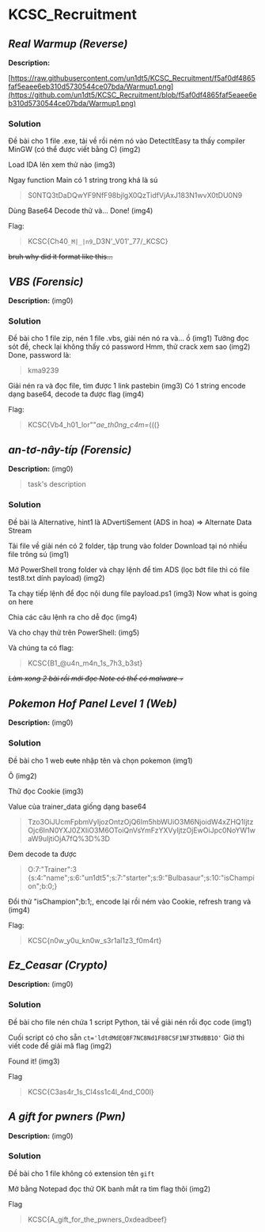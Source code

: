 # __**KCSC_Recruitment**__ 
## _Real Warmup (Reverse)_

**Description:** 

[https://raw.githubusercontent.com/un1dt5/KCSC_Recruitment/f5af0df4865faf5eaee6eb310d5730544ce07bda/Warmup1.png](https://github.com/un1dt5/KCSC_Recruitment/blob/f5af0df4865faf5eaee6eb310d5730544ce07bda/Warmup1.png)

### Solution
Đề bài cho 1 file .exe, tải về rồi ném nó vào DetectItEasy ta thấy compiler MinGW (có thể được viết bằng C)
(img2)

Load IDA lên xem thử nào
(img3)

Ngay function Main có 1 string trong khá là sú
> S0NTQ3tDaDQwYF9NfF98bjlgX0QzTidfVjAxJ183N1wvX0tDU0N9

Dùng Base64 Decode thử và...
Done!
(img4)

Flag:
 >KCSC{Ch40`_M|_|n9`_D3N'_V01'_77\/_KCSC}

~~bruh why did it format like this...~~

## _VBS (Forensic)_

**Description:** 
 (img0)

### Solution
Đề bài cho 1 file zip, nén 1 file .vbs, giải nén nó ra và... ồ
(img1)
Tưởng đọc sót đề, check lại không thấy có password
Hmm, thử crack xem sao
(img2)
Done, password là:
> kma9239

Giải nén ra và đọc file, tìm được 1 link pastebin
(img3)
Có 1 string encode dạng base64, decode ta được flag
(img4)

Flag:
> KCSC{Vb4_h01_lor""_ae_th0ng_c4m_=(((}

## _an-tơ-nây-típ (Forensic)_

**Description:** 
 (img0)
> task's description

### Solution
Đề bài là Alternative, hint1 là ADvertiSement (ADS in hoa)
=> Alternate Data Stream

Tải file về giải nén có 2 folder, tập trung vào folder Download tại nó nhiều file trông sú
(img1)

Mở PowerShell trong folder và chạy lệnh để tìm ADS (lọc bớt file thì có file test8.txt dính payload)
(img2)
 
 Ta chạy tiếp lệnh để đọc nội dung file payload.ps1
 (img3)
Now what is going on here

Chia các câu lệnh ra cho dễ đọc
(img4)

Và cho chạy thử trên PowerShell:
(img5)

Và chúng ta có flag:
> KCSC{B1_@u4n_m4n_1s_7h3_b3st}

~~*Làm xong 2 bài rồi mới đọc Note có thể có malware 💀*~~

## _Pokemon Hof Panel Level 1 (Web)_

**Description:** 
 (img0)

### Solution
Đề bài cho 1 web ~~cute~~ nhập tên và chọn pokemon
(img1)

Ô
(img2)

Thử đọc Cookie
(img3)

Value của trainer_data giống dạng base64
> Tzo3OiJUcmFpbmVyIjozOntzOjQ6Im5hbWUiO3M6NjoidW4xZHQ1IjtzOjc6InN0YXJ0ZXIiO3M6OToiQnVsYmFzYXVyIjtzOjEwOiJpc0NoYW1waW9uIjtiOjA7fQ%3D%3D

Đem decode ta được
> O:7:"Trainer":3 {s:4:"name";s:6:"un1dt5";s:7:"starter";s:9:"Bulbasaur";s:10:"isChampion";b:0;}

Đổi thử "isChampion";b:1;, encode lại rồi ném vào Cookie, refresh trang và
(img4)

Flag:
> KCSC{n0w_y0u_kn0w_s3r1al1z3_f0m4rt}

## _Ez_Ceasar (Crypto)_

**Description:** 
 (img0)

### Solution
Đề bài cho file nén chứa 1 script Python, tải về giải nén rồi đọc code
(img1)

Cuối script có cho sẵn `ct='ldtdMdEQ8F7NC8Nd1F88CSF1NF3TNdBB1O'`
Giờ thì viết code để giải mã flag
(img2)

Found it!
(img3)

Flag
> KCSC{C3as4r_1s_Cl4ss1c4l_4nd_C00l}

## _A gift for pwners (Pwn)_

**Description:** 
 (img0)

### Solution
Đề bài cho 1 file không có extension tên `gift`

Mở bằng Notepad đọc thử
OK banh mắt ra tìm flag thôi
(img2)

Flag
> KCSC{A_gift_for_the_pwners_0xdeadbeef}
